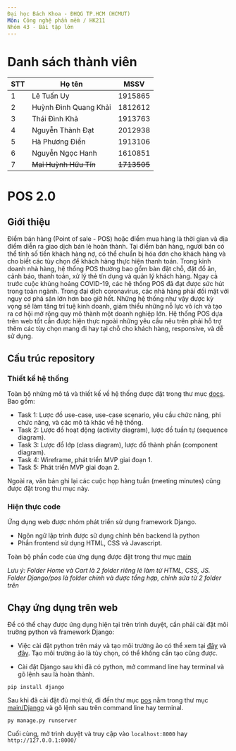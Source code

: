```yaml
---
Đại học Bách Khoa - ĐHQG TP.HCM (HCMUT)
Môn: Công nghệ phần mềm / HK211
Nhóm 43 - Bài tập lớn
---
```


# Danh sách thành viên

| STT  | Họ tên                | MSSV        |
| ---- | --------------------- | ----------- |
| 1    | Lê Tuấn Uy            | 1915865     |
| 2    | Huỳnh Đình Quang Khải | 1812612     |
| 3    | Thái Đình Khả         | 1913763     |
| 4    | Nguyễn Thành Đạt      | 2012938     |
| 5    | Hà Phương Điền        | 1913106     |
| 6    | Nguyễn Ngọc Hanh      | 1610851     |
| 7    | ~~Mai Huỳnh Hữu Tín~~ | ~~1713505~~ |
# POS 2.0

## Giới thiệu

Điểm bán hàng (Point of sale - POS) hoặc điểm mua hàng là thời gian và địa điểm diễn ra giao dịch bán lẻ
hoàn thành. Tại điểm bán hàng, người bán có thể tính số tiền khách hàng nợ,
có thể chuẩn bị hóa đơn cho khách hàng và cho biết các tùy chọn để khách hàng thực hiện thanh toán. 
Trong kinh doanh nhà hàng, hệ thống POS thường bao gồm bàn đặt chỗ, đặt đồ ăn, cảnh báo, thanh toán, 
xử lý thẻ tín dụng và quản lý khách hàng. Ngay cả trước cuộc khủng hoảng COVID-19, các hệ thống POS đã đạt 
được sức hút trong toàn ngành. Trong đại dịch coronavirus, các nhà hàng phải đối mặt với nguy
cơ phá sản lớn hơn bao giờ hết. Những hệ thống như vậy được kỳ vọng sẽ làm tăng trí tuệ kinh doanh, giảm 
thiểu những nỗ lực vô ích và tạo ra cơ hội mở rộng quy mô thành một doanh nghiệp lớn.
Hệ thống POS dựa trên web tốt cần được hiện thực ngoài những yêu cầu nêu trên phải hỗ trợ thêm các tùy chọn 
mang đi hay tại chỗ cho khách hàng, responsive, và dễ sử dụng.

## Cấu trúc repository

### Thiết kế hệ thống

Toàn bộ những mô tả và thiết kế về hệ thống được đặt trong thư mục [docs](./docs).
Bao gồm:

- Task 1: Lược đồ use-case, use-case scenario, yêu cầu chức năng, phi chức năng, và các mô tả khác về hệ thống.
- Task 2: Lược đồ hoạt động (activity diagram), lược đồ tuần tự (sequence diagram).
- Task 3: Lược đồ lớp (class diagram), lược đồ thành phần (component diagram).
- Task 4: Wireframe, phát triển MVP giai đoạn 1.
- Task 5: Phát triển MVP giai đoạn 2.

Ngoài ra, văn bản ghi lại các cuộc họp hàng tuần (meeting minutes) cũng được đặt trong thư mục này.

### Hiện thực code
Ứng dụng web được nhóm phát triển sử dụng framework Django.

+ Ngôn ngữ lập trình được sử dụng chính bên backend là python
+ Phần frontend sử dụng HTML, CSS và Javascript.

Toàn bộ phần code của ứng dụng được đặt trong thư mục [main](./main)

*Lưu ý: Folder Home và Cart là 2 folder riêng lẻ làm từ HTML, CSS, JS. Folder Django/pos là folder chính và được tổng hợp, chỉnh sửa từ 2 folder trên*


## Chạy ứng dụng trên web
Để có thể chạy được ứng dụng hiện tại trên trình duyệt, cần phải cài đặt môi trường python và framework Django:

- Việc cài đặt python trên máy và tạo môi trường ảo có thể xem tại [đây](https://www.python.org/) và [đây](https://docs.python.org/3/tutorial/venv.html).
Tạo môi trường ảo là tùy chọn, có thể không cần tạo cũng được.

- Cài đặt Django sau khi đã có python, mở command line hay terminal và gõ lệnh sau là hoàn thành.
```
pip install django
```

Sau khi đã cài đặt đủ mọi thứ, đi đến thư mục [pos](./main/Django/pos) nằm trong thư mục [main/Django](./main/Django) và gõ lệnh sau trên command line hay terminal.
```
py manage.py runserver
```
Cuối cùng, mở trình duyệt và truy cập vào `localhost:8000` hay `http://127.0.0.1:8000/`

